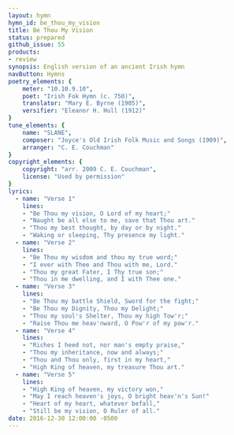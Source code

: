 ```yaml
---
layout: hymn
hymn_id: be_thou_my_vision
title: Be Thou My Vision
status: prepared
github_issue: 55
products:
- review
synopsis: English version of an ancient Irish hymn
navButton: Hymns
poetry_elements: {
    meter: "10.10.9.10",
    poet: "Irish Fok Hymn (c. 750)",
    translator: "Mary E. Byrne (1905)",
    versifier: "Eleanor H. Hull (1912)"
}
tune_elements: {
    name: "SLANE",
    composer: "Joyce's Old Irish Folk Music and Songs (1909)",
    arranger: "C. E. Couchman"
}
copyright_elements: {
    copyright: "arr. 2009 C. E. Couchman",
    license: "Used by permission"
}
lyrics:
  - name: "Verse 1"
    lines:
    - "Be Thou my vision, O Lord of my heart;"
    - "Naught be all else to me, save that Thou art."
    - "Thou my best thought, by day or by night."
    - "Waking or sleeping, Thy presence my light."
  - name: "Verse 2"
    lines:
    - "Be Thou my wisdom and thou my true word;"
    - "I ever with Thee and Thou with me, Lord."
    - "Thou my great Fater, I Thy true son;"
    - "Thou in me dwelling, and I with Thee one."
  - name: "Verse 3"
    lines:
    - "Be Thou my battle Shield, Sword for the fight;"
    - "Be Thou my Dignity, Thou my Delight;"
    - "Thou my soul's Shelter, Thou my high Tow'r;"
    - "Raise Thou me heav'nward, O Pow'r of my pow'r."
  - name: "Verse 4"
    lines:
    - "Riches I heed not, nor man's empty praise,"
    - "Thou my inheritance, now and always;"
    - "Thou and Thou only, first in my heart,"
    - "High King of heaven, my treasure Thou art."
  - name: "Verse 5"
    lines:
    - "High King of heaven, my victory won,"
    - "May I reach heaven's joys, O bright heav'n's Sun!"
    - "Heart of my heart, whatever befall,"
    - "Still be my vision, O Ruler of all."
date: 2016-12-30 12:00:00 -0500
---
```

